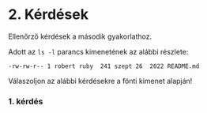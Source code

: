 # 2. Kérdések
Ellenőrző kérdések a második gyakorlathoz.

Adott az `ls -l` parancs kimenetének az alábbi részlete:

```
-rw-rw-r-- 1 robert ruby  241 szept 26  2022 README.md
```

Válaszoljon az alábbi kérdésekre a fönti kimenet alapján!

### 1. kérdés
